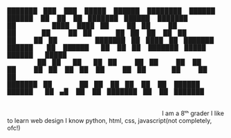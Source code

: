 ███████ ███    ███  █████  ██████  ████████     ██████   ██████  ██        ██   ██ ███████ ██████  ███████ <br>
██      ████  ████ ██   ██ ██   ██    ██        ██   ██ ██    ██ ██        ██   ██ ██      ██   ██ ██      
███████ ██ ████ ██ ███████ ██████     ██        ██████  ██    ██ ██        ███████ █████   ██████  █████   
     ██ ██  ██  ██ ██   ██ ██   ██    ██        ██   ██ ██    ██ ██        ██   ██ ██      ██   ██ ██      
███████ ██      ██ ██   ██ ██   ██    ██        ██████   ██████  ██ ▄█     ██   ██ ███████ ██   ██ ███████ 
                                                                                                           
I am a 8ᵗʰ grader
I like to learn web design
I know python, html, css, javascript(not completely, ofc!)
